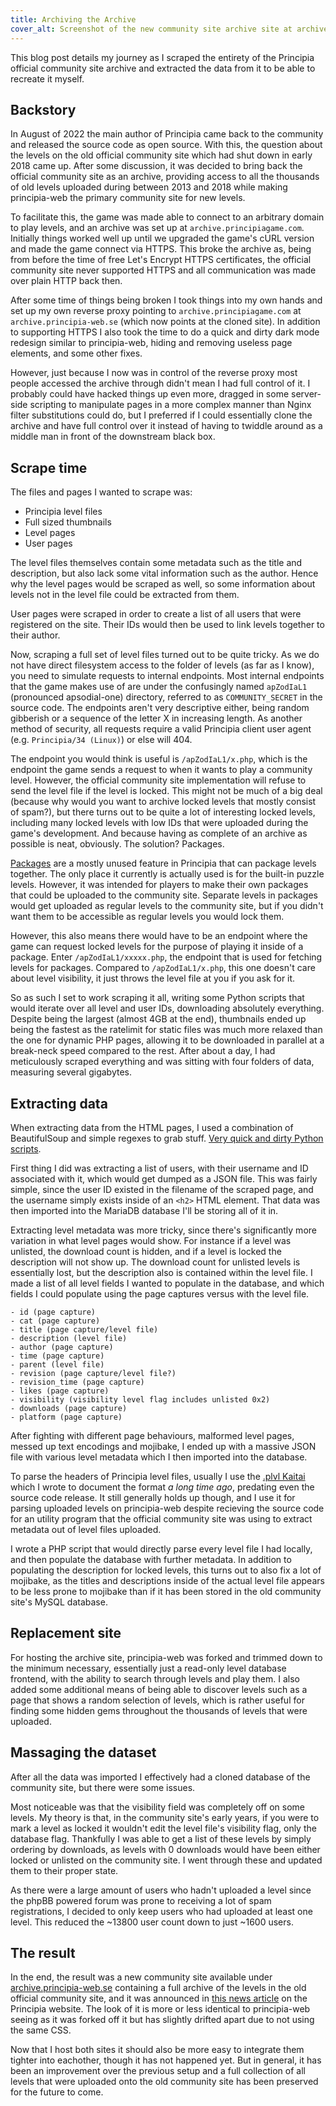 ```yaml
---
title: Archiving the Archive
cover_alt: Screenshot of the new community site archive site at archive.principia-web.se
---
```


This blog post details my journey as I scraped the entirety of the Principia official community site archive and extracted the data from it to be able to recreate it myself.

<!--more-->

## Backstory
In August of 2022 the main author of Principia came back to the community and released the source code as open source. With this, the question about the levels on the old official community site which had shut down in early 2018 came up. After some discussion, it was decided to bring back the official community site as an archive, providing access to all the thousands of old levels uploaded during between 2013 and 2018 while making principia-web the primary community site for new levels.

To facilitate this, the game was made able to connect to an arbitrary domain to play levels, and an archive was set up at `archive.principiagame.com`. Initially things worked well up until we upgraded the game's cURL version and made the game connect via HTTPS. This broke the archive as, being from before the time of free Let's Encrypt HTTPS certificates, the official community site never supported HTTPS and all communication was made over plain HTTP back then.

After some time of things being broken I took things into my own hands and set up my own reverse proxy pointing to `archive.principiagame.com` at `archive.principia-web.se` (which now points at the cloned site). In addition to supporting HTTPS I also took the time to do a quick and dirty dark mode redesign similar to principia-web, hiding and removing useless page elements, and some other fixes.

However, just because I now was in control of the reverse proxy most people accessed the archive through didn't mean I had full control of it. I probably could have hacked things up even more, dragged in some server-side scripting to manipulate pages in a more complex manner than Nginx filter substitutions could do, but I preferred if I could essentially clone the archive and have full control over it instead of having to twiddle around as a middle man in front of the downstream black box.

## Scrape time
The files and pages I wanted to scrape was:

- Principia level files
- Full sized thumbnails
- Level pages
- User pages

The level files themselves contain some metadata such as the title and description, but also lack some vital information such as the author. Hence why the level pages would be scraped as well, so some information about levels not in the level file could be extracted from them.

User pages were scraped in order to create a list of all users that were registered on the site. Their IDs would then be used to link levels together to their author.

Now, scraping a full set of level files turned out to be quite tricky. As we do not have direct filesystem access to the folder of levels (as far as I know), you need to simulate requests to internal endpoints. Most internal endpoints that the game makes use of are under the confusingly named `apZodIaL1` (pronounced apsodial-one) directory, referred to as `COMMUNITY_SECRET` in the source code. The endpoints aren't very descriptive either, being random gibberish or a sequence of the letter X in increasing length. As another method of security, all requests require a valid Principia client user agent (e.g. `Principia/34 (Linux)`) or else will 404.

The endpoint you would think is useful is `/apZodIaL1/x.php`, which is the endpoint the game sends a request to when it wants to play a community level. However, the official community site implementation will refuse to send the level file if the level is locked. This might not be much of a big deal (because why would you want to archive locked levels that mostly consist of spam?), but there turns out to be quite a lot of interesting locked levels, including many locked levels with low IDs that were uploaded during the game's development. And because having as complete of an archive as possible is neat, obviously. The solution? Packages.

[Packages](https://principia-web.se/wiki/Packages) are a mostly unused feature in Principia that can package levels together. The only place it currently is actually used is for the built-in puzzle levels. However, it was intended for players to make their own packages that could be uploaded to the community site. Separate levels in packages would get uploaded as regular levels to the community site, but if you didn't want them to be accessible as regular levels you would lock them.

However, this also means there would have to be an endpoint where the game can request locked levels for the purpose of playing it inside of a package. Enter `/apZodIaL1/xxxxx.php`, the endpoint that is used for fetching levels for packages. Compared to `/apZodIaL1/x.php`, this one doesn't care about level visibility, it just throws the level file at you if you ask for it.

So as such I set to work scraping it all, writing some Python scripts that would iterate over all level and user IDs, downloading absolutely everything. Despite being the largest (almost 4GB at the end), thumbnails ended up being the fastest as the ratelimit for static files was much more relaxed than the one for dynamic PHP pages, allowing it to be downloaded in parallel at a break-neck speed compared to the rest. After about a day, I had meticulously scraped everything and was sitting with four folders of data, measuring several gigabytes.

## Extracting data
When extracting data from the HTML pages, I used a combination of BeautifulSoup and simple regexes to grab stuff. [Very quick and dirty Python scripts](https://github.com/principia-game/archive-scrape-tools).

First thing I did was extracting a list of users, with their username and ID associated with it, which would get dumped as a JSON file. This was fairly simple, since the user ID existed in the filename of the scraped page, and the username simply exists inside of an `<h2>` HTML element. That data was then imported into the MariaDB database I'll be storing all of it in.

Extracting level metadata was more tricky, since there's significantly more variation in what level pages would show. For instance if a level was unlisted, the download count is hidden, and if a level is locked the description will not show up. The download count for unlisted levels is essentially lost, but the description also is contained within the level file. I made a list of all level fields I wanted to populate in the database, and which fields I could populate using the page captures versus with the level file.

```
- id (page capture)
- cat (page capture)
- title (page capture/level file)
- description (level file)
- author (page capture)
- time (page capture)
- parent (level file)
- revision (page capture/level file?)
- revision_time (page capture)
- likes (page capture)
- visibility (visibility level flag includes unlisted 0x2)
- downloads (page capture)
- platform (page capture)
```

After fighting with different page behaviours, malformed level pages, messed up text encodings and mojibake, I ended up with a massive JSON file with various level metadata which I then imported into the database.

To parse the headers of Principia level files, usually I use the [.plvl Kaitai](https://github.com/principia-preservation-project/kaitai/blob/master/kaitai/plvl.ksy) which I wrote to document the format *a long time ago*, predating even the source code release. It still generally holds up though, and I use it for parsing uploaded levels on principia-web despite recieving the source code for an utility program that the official community site was using to extract metadata out of level files uploaded.

I wrote a PHP script that would directly parse every level file I had locally, and then populate the database with further metadata. In addition to populating the description for locked levels, this turns out to also fix a lot of mojibake, as the titles and descriptions inside of the actual level file appears to be less prone to mojibake than if it has been stored in the old community site's MySQL database.

## Replacement site
For hosting the archive site, principia-web was forked and trimmed down to the minimum necessary, essentially just a read-only level database frontend, with the ability to search through levels and play them. I also added some additional means of being able to discover levels such as a page that shows a random selection of levels, which is rather useful for finding some hidden gems throughout the thousands of levels that were uploaded.

## Massaging the dataset
After all the data was imported I effectively had a cloned database of the community site, but there were some issues.

Most noticeable was that the visibility field was completely off on some levels. My theory is that, in the community site's early years, if you were to mark a level as locked it wouldn't edit the level file's visibility flag, only the database flag. Thankfully I was able to get a list of these levels by simply ordering by downloads, as levels with 0 downloads would have been either locked or unlisted on the community site. I went through these and updated them to their proper state.

As there were a large amount of users who hadn't uploaded a level since the phpBB powered forum was prone to receiving a lot of spam registrations, I decided to only keep users who had uploaded at least one level. This reduced the ~13800 user count down to just ~1600 users.

## The result
In the end, the result was a new community site available under [archive.principia-web.se](https://archive.principia-web.se) containing a full archive of the levels in the old official community site, and it was announced in [this news article](https://principia-web.se/news/10) on the Principia website. The look of it is more or less identical to principia-web seeing as it was forked off it but has slightly drifted apart due to not using the same CSS.

Now that I host both sites it should also be more easy to integrate them tighter into eachother, though it has not happened yet. But in general, it has been an improvement over the previous setup and a full collection of all levels that were uploaded onto the old community site has been preserved for the future to come.

